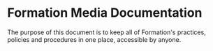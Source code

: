 # Formation Media Documentation

The purpose of this document is to keep all of Formation's practices, policies and procedures in one place, accessible by anyone.
